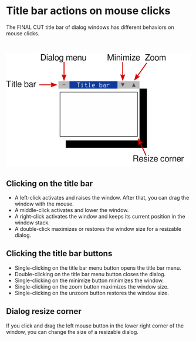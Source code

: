 Title bar actions on mouse clicks
=================================

The FINAL CUT title bar of dialog windows has different behaviors on mouse clicks.

<br />

![](FDialog.svg)


Clicking on the title bar
-------------------------

* A left-click activates and raises the window. After that, you can drag the window with the mouse.
* A middle-click activates and lower the window.
* A right-click activates the window and keeps its current position in the window stack.
* A double-click maximizes or restores the window size for a resizable dialog.


Clicking the title bar buttons
------------------------------

* Single-clicking on the title bar menu button opens the title bar menu.
* Double-clicking on the title bar menu button closes the dialog.
* Single-clicking on the minimize button minimizes the window.
* Single-clicking on the zoom button maximizes the window size.
* Single-clicking on the unzoom button restores the window size.


Dialog resize corner
--------------------

If you click and drag the left mouse button in the lower right corner of the window, you can change the size of a resizable dialog.


